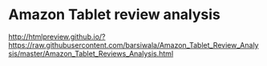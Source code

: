 # Amazon Tablet review analysis
http://htmlpreview.github.io/?https://raw.githubusercontent.com/barsiwala/Amazon_Tablet_Review_Analysis/master/Amazon_Tablet_Reviews_Analysis.html

